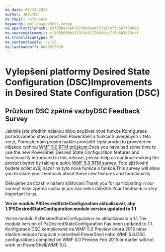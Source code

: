 ```yaml
---
ms.date: 06/12/2017
author: JKeithB
ms.topic: reference
keywords: wmf,powershell,setup
ms.openlocfilehash: b2f50b9cbab792390dae8f37163873c5bf759089
ms.sourcegitcommit: cf195b090b3223fa4917206dfec7f0b603873cdf
ms.translationtype: MT
ms.contentlocale: cs-CZ
ms.lasthandoff: 04/09/2018
---
```

# <a name="improvements-in-desired-state-configuration-dsc"></a><span data-ttu-id="0cdc5-102">Vylepšení platformy Desired State Configuration (DSC)</span><span class="sxs-lookup"><span data-stu-id="0cdc5-102">Improvements in Desired State Configuration (DSC)</span></span>

## <a name="dsc-feedback-survey"></a><span data-ttu-id="0cdc5-103">Průzkum DSC zpětné vazby</span><span class="sxs-lookup"><span data-stu-id="0cdc5-103">DSC Feedback Survey</span></span>

<span data-ttu-id="0cdc5-104">Jakmile jste předtím nějakou dobu používat nové funkce Konfigurace požadovaného stavu prostředí PowerShell a funkcích uvedených v této verzi, Pomozte nám prosím nadále provádět lepší produktu provedením nějakou rychlou [WMF 5.0 RTM průzkum](https://www.surveymonkey.com/r/SGLQM5W).</span><span class="sxs-lookup"><span data-stu-id="0cdc5-104">Once you have had some time to use the new PowerShell Desired State Configuration features and functionality introduced in this release, please help us continue making the product better by taking a quick [WMF 5.0 RTM survey](https://www.surveymonkey.com/r/SGLQM5W).</span></span> <span data-ttu-id="0cdc5-105">Toto zjišťování budete sdílet svůj názor na tyto nové funkce a funkce.</span><span class="sxs-lookup"><span data-stu-id="0cdc5-105">This survey will allow you to share your feedback about these new features and functionality.</span></span>

<span data-ttu-id="0cdc5-106">Děkujeme za účasti v našem zjišťování.</span><span class="sxs-lookup"><span data-stu-id="0cdc5-106">Thank you for participating in our survey!</span></span> <span data-ttu-id="0cdc5-107">Vaše zpětná vazba je pro nás velmi důležité.</span><span class="sxs-lookup"><span data-stu-id="0cdc5-107">Your feedback is very important to us.</span></span>

<span data-ttu-id="0cdc5-108">**Verze modulu PSDesiredStateConfiguration aktualizovat, aby 1.1**</span><span class="sxs-lookup"><span data-stu-id="0cdc5-108">**PSDesiredStateConfiguration module version updated to 1.1**</span></span>

<span data-ttu-id="0cdc5-109">Verze modulu PsDesiredStateConfiguration se aktualizovalo a 1.1.</span><span class="sxs-lookup"><span data-stu-id="0cdc5-109">The module version of PsDesiredStateConfiguration has been updated to 1.1.</span></span> <span data-ttu-id="0cdc5-110">Konfigurace DSC kompilované na WMF 5.0 Preview února 2015 nebo starším nebude fungovat v prostředí PowerShell nebo WMF 5.0.</span><span class="sxs-lookup"><span data-stu-id="0cdc5-110">DSC configurations compiled on WMF 5.0 Preview Feb 2015 or earlier will not work on PowerShell/WMF 5.0.</span></span>